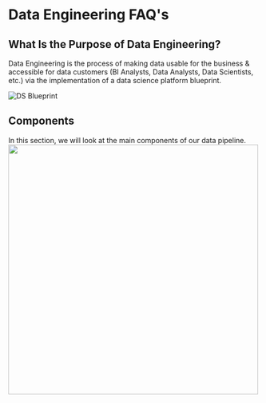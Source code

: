 # Data Engineering FAQ's

## What Is the Purpose of Data Engineering?

Data Engineering is the process of making data usable for the business & accessible for data customers (BI Analysts, Data Analysts, Data Scientists, etc.) via the implementation of a data science platform blueprint.

![DS Blueprint](https://user-images.githubusercontent.com/74563990/159792405-7195ed58-7244-44a3-8b55-9719ba720d25.jpg)


## Components
In this section, we will look at the main components of our data pipeline.
<img src="https://user-images.githubusercontent.com/74563990/159933839-8ea40732-0159-4ad2-9823-79d41bd4e289.jpg" width="500"/>
